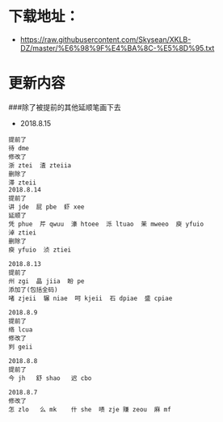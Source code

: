 # 下载地址：
* https://raw.githubusercontent.com/Skysean/XKLB-DZ/master/%E6%98%9F%E4%BA%8C-%E5%8D%95.txt

# 更新内容

###除了被提前的其他延顺笔画下去

* 2018.8.15

````
提前了
待 dme
修改了
浙 ztei  渣 zteiia
删除了
滞 zteii
2018.8.14
提前了
讲 jde  屁 pbe  虾 xee
延顺了
凭 phue  芹 qwuu  濠 htoee  泺 ltuao  茉 mweeo  庾 yfuio
淖 ztiei
删除了
瘐 yfuio  浈 ztiei  

2018.8.13
提前了
州 zgi  晶 jiia  盼 pe
添加了(包括全码)
啫 zjeii  辗 niae  呵 kjeii  石 dpiae  盛 cpiae

2018.8.9
提前了
络 lcua
修改了
刿 geii

2018.8.8
提前了
今 jh   舒 shao   迟 cbo

2018.8.7
修改了
怎 zlo	么 mk	什 she  啧 zje 赚 zeou  麻 mf
````